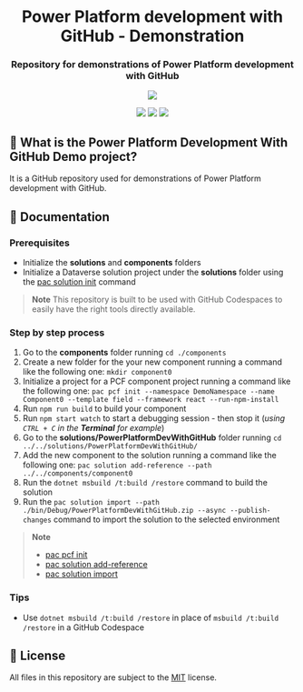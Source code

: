 <p align="center">
    <h1 align="center">
        Power Platform development with GitHub - Demonstration
    </h1>
    <h3 align="center">
        Repository for demonstrations of Power Platform development with GitHub
    </h3>
</p>

<p align="center">
    <a href="https://github.com/rpothin/PowerPlatform-Development-With-GitHub-Demo/blob/main/LICENSE" alt="Repository License">
        <img src="https://img.shields.io/github/license/rpothin/PowerPlatform-Development-With-GitHub-Demo?color=yellow&label=License" /></a>
</p>

<p align="center">
    <a href="#watchers" alt="Watchers">
        <img src="https://img.shields.io/github/watchers/rpothin/PowerPlatform-Development-With-GitHub-Demo?style=social" /></a>
    <a href="#forks" alt="Forks">
        <img src="https://img.shields.io/github/forks/rpothin/PowerPlatform-Development-With-GitHub-Demo?style=social" /></a>
    <a href="#stars" alt="Stars">
        <img src="https://img.shields.io/github/stars/rpothin/PowerPlatform-Development-With-GitHub-Demo?style=social" /></a>
</p>

## 📢 What is the Power Platform Development With GitHub Demo project?

It is a GitHub repository used for demonstrations of Power Platform development with GitHub.

## 📖 Documentation

### Prerequisites

- Initialize the **solutions** and **components** folders
- Initialize a Dataverse solution project under the **solutions** folder using the [pac solution init](https://learn.microsoft.com/en-us/power-platform/developer/cli/reference/solution#pac-solution-init) command

> **Note**
> This repository is built to be used with GitHub Codespaces to easily have the right tools directly available.

### Step by step process

1. Go to the **components** folder running `cd ./components`
2. Create a new folder for the your new component running a command like the following one: `mkdir component0`
3. Initialize a project for a PCF component project running a command like the following one: `pac pcf init --namespace DemoNamespace --name Component0 --template field --framework react --run-npm-install`
4. Run `npm run build` to build your component
5. Run `npm start watch` to start a debugging session - then stop it (*using `CTRL + C` in the **Terminal** for example*)
6. Go to the **solutions/PowerPlatformDevWithGitHub** folder running `cd ../../solutions/PowerPlatformDevWithGitHub/`
7. Add the new component to the solution running a command like the following one: `pac solution add-reference --path ../../components/component0`
8. Run the `dotnet msbuild /t:build /restore` command to build the solution
9. Run the `pac solution import --path ./bin/Debug/PowerPlatformDevWithGitHub.zip --async --publish-changes` command to import the solution to the selected environment

> **Note**
> - [pac pcf init](https://learn.microsoft.com/en-us/power-platform/developer/cli/reference/pcf#pac-pcf-init)
> - [pac solution add-reference](https://learn.microsoft.com/en-us/power-platform/developer/cli/reference/solution#pac-solution-add-reference)
> - [pac solution import](https://learn.microsoft.com/en-us/power-platform/developer/cli/reference/solution#pac-solution-import)

### Tips

- Use `dotnet msbuild /t:build /restore` in place of `msbuild /t:build /restore` in a GitHub Codespace

## 📝 License

All files in this repository are subject to the [MIT](LICENSE) license.